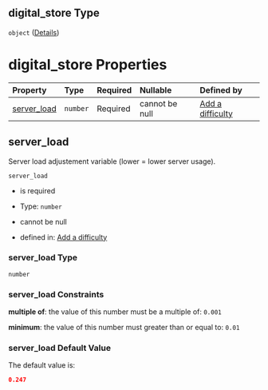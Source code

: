 ## digital_store Type

`object` ([Details](add-difficulty-properties-digital_store.md))

# digital_store Properties

| Property                    | Type     | Required | Nullable       | Defined by                                                                                                                                                   |
| :-------------------------- | :------- | :------- | :------------- | :----------------------------------------------------------------------------------------------------------------------------------------------------------- |
| [server_load](#server_load) | `number` | Required | cannot be null | [Add a difficulty](add-difficulty-properties-digital_store-properties-server_load.md "add-difficulty.json#/properties/digital_store/properties/server_load") |

## server_load

Server load adjustement variable (lower = lower server usage).

`server_load`

*   is required

*   Type: `number`

*   cannot be null

*   defined in: [Add a difficulty](add-difficulty-properties-digital_store-properties-server_load.md "add-difficulty.json#/properties/digital_store/properties/server_load")

### server_load Type

`number`

### server_load Constraints

**multiple of**: the value of this number must be a multiple of: `0.001`

**minimum**: the value of this number must greater than or equal to: `0.01`

### server_load Default Value

The default value is:

```json
0.247
```
